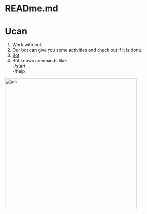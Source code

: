 # READme.md
# Ucan
1) Work with bot.
2) Our bot can give you some activities and check out if it is done.
3) [Bot](https://t.me/ucansuperbot)
4) Bot knows commands like:  
-/start  
-/help
<img width="424" alt="pic" src="https://user-images.githubusercontent.com/94603459/142417063-c0bca196-f3c7-4e00-8d75-6c4959b2c265.PNG">
